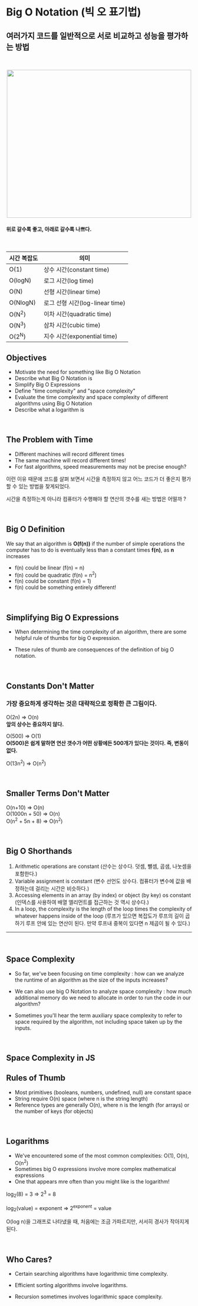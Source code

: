 # Big O Notation (빅 오 표기법)
## 여러가지 코드를 일반적으로 서로 비교하고 성능을 평가하는 방법
<br>

<p align="center"><img src="https://github.com/zenghyun/zenghyun/assets/114131063/a1b07dcc-2e68-4079-8371-3bb5229e8005" width="500px" height="400px"></p> 

#### 위로 갈수록 좋고, 아래로 갈수록 나쁘다. 
<br>

|시간 복잡도|의미|
|------|---|
|O(1)|상수 시간(constant time)|
|O(logN)|로그 시간(log time)|
|O(N)|선형 시간(linear time)|
|O(NlogN)|로그 선형 시간(log-linear time)|
|O(N<sup>2</sup>)|이차 시간(quadratic time)|
|O(N<sup>3</sup>)|삼차 시간(cubic time)|
|O(2<sup>N</sup>)|지수 시간(exponential time)|


## Objectives 
- Motivate the need for something like Big O Notation
- Describe what Big O Notation is
- Simplify Big O Expressions 
- Define "time complexity" and "space complexity" 
- Evaluate the time complexity and space complexity of different algorithms using Big O Notation
- Describe what a logarithm is 

<br>

## The Problem with Time
- Different machines will record different times
- The same machine will record different times! 
- For fast algorithms, speed measurements may not be precise enough? 

이런 이유 때문에 코드를 살펴 보면서 시간을 측정하지 않고 어느 코드가 더 좋은지 평가 할 수 있는 방법을 찾게되었다. 

시간을 측정하는게 아니라 컴퓨터가 수행해야 할 연산의 갯수를 새는 방법은 어떨까 ? 

<br>

## Big O Definition

We say that an algorithm is **O(f(n))** if the number of simple operations the computer has to do is eventually less than a constant times **f(n)**, as **n** increases

- f(n) could be linear (f(n) = n)
- f(n) could be quadratic (f(n) = n<sup>2</sup>)
- f(n) could be constant (f(n) = 1)
- f(n) could be something entirely different!

<br>

## Simplifying Big O Expressions 
- When determining the time complexity of an algorithm, there are some helpful rule of thumbs for big O expression. 

- These rules of thumb are consequences of the definition of big O notation. 

<br>

## Constants Don't Matter 
### 가장 중요하게 생각하는 것은 대략적으로 정확한 큰 그림이다. 
O(2n) => O(n)<br> 
**앞의 상수는 중요하지 않다.**
<br>

O(500) => O(1) <br>
**O(500)은 쉽게 말하면 연산 갯수가 어떤 상황에든 500개가 있다는 것이다. 즉, 변동이 없다.**

O(13n<sup>2</sup>) => O(n<sup>2</sup>)

<br>

## Smaller Terms Don't Matter 
O(n+10) => O(n) <br>
O(1000n + 50) => O(n) <br>
O(n<sup>2</sup> + 5n + 8) => O(n<sup>2</sup>)

<br>

## Big O Shorthands
1. Arithmetic operations are constant (산수는 상수다. 덧셈, 뺄셈, 곱샘, 나눗셈을 포함한다.)
2. Variable assignment is constant (변수 선언도 상수다. 컴퓨터가 변수에 값을 배정하는데 걸리는 시간은 비슷하다.)
3. Accessing elements in an array (by index) or object (by key) os constant (인덱스를 사용하여 배열 엘리먼트를 접근하는 것 역시 상수다.)
4. In a loop, the complexity is the length of the loop times the complexity of whatever happens inside of the loop (루프가 있으면 복잡도가 루프의 길이 곱하기 루프 안에 있는 연산이 된다. 만약 루프내 중복이 있다면 n 제곱이 될 수 있다.)

----

<br>

## Space Complexity 

- So far, we've been focusing on time complexity : how can we analyze the runtime of an algorithm as the size of the inputs increases?

- We can also use big O Notation to analyze space complexity : how much additional memory do we need to allocate in order to run the code in our algorithm? 

- Sometimes you'll hear the term auxiliary space complexity to refer to space required by the algorithm, not including space taken up by the inputs. 

<br>

## Space Complexity in JS 
## Rules of Thumb

- Most primitives (booleans, numbers, undefined, null) are constant space
- String require O(n) space (where n is the string length) 
- Reference types are generally O(n), where n is the length (for arrays) or the number of keys (for objects)

<br>

## Logarithms 
- We've encountered some of the most common complexities: O(1), O(n), O(n<sup>2</sup>)
- Sometimes big O expressions involve more complex mathematical expressions 
- One that appears mre often than you might like is the logarithm!

log<sub>2</sub>(8) = 3 => 2<sup>3</sup> = 8 

log<sub>2</sub>(value) = exponent => 2<sup>exponent</sup> = value

O(log n)을 그래프로 나타냈을 때, 처음에는 조금 가파르지만, 서서히 경사가 작아지게 된다. 

<br>

## Who Cares? 

- Certain searching algorithms have logarithmic time complexity.

- Efficient sorting algorithms involve logarithms. 

- Recursion sometimes involves logarithmic space complexity.